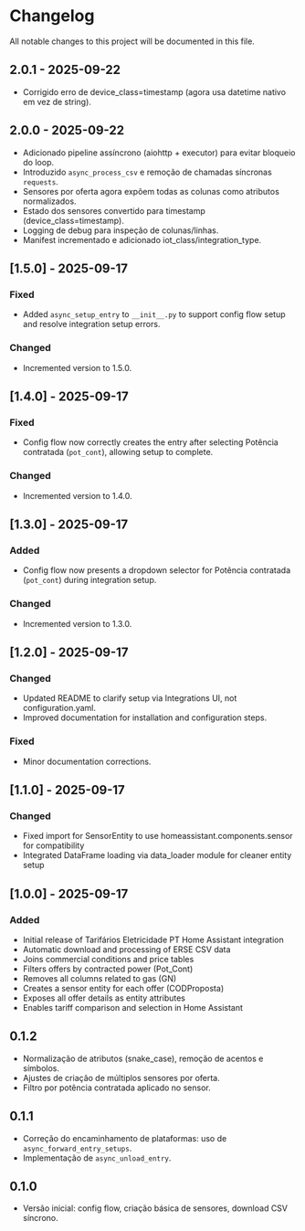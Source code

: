 # Changelog

All notable changes to this project will be documented in this file.


## 2.0.1 - 2025-09-22
- Corrigido erro de device_class=timestamp (agora usa datetime nativo em vez de string).

## 2.0.0 - 2025-09-22
- Adicionado pipeline assíncrono (aiohttp + executor) para evitar bloqueio do loop.
- Introduzido `async_process_csv` e remoção de chamadas síncronas `requests`.
- Sensores por oferta agora expõem todas as colunas como atributos normalizados.
- Estado dos sensores convertido para timestamp (device_class=timestamp).
- Logging de debug para inspeção de colunas/linhas.
- Manifest incrementado e adicionado iot_class/integration_type.

## [1.5.0] - 2025-09-17

### Fixed
- Added `async_setup_entry` to `__init__.py` to support config flow setup and resolve integration setup errors.

### Changed
- Incremented version to 1.5.0.

## [1.4.0] - 2025-09-17

### Fixed
- Config flow now correctly creates the entry after selecting Potência contratada (`pot_cont`), allowing setup to complete.

### Changed
- Incremented version to 1.4.0.

## [1.3.0] - 2025-09-17

### Added
- Config flow now presents a dropdown selector for Potência contratada (`pot_cont`) during integration setup.

### Changed
- Incremented version to 1.3.0.

## [1.2.0] - 2025-09-17

### Changed
- Updated README to clarify setup via Integrations UI, not configuration.yaml.
- Improved documentation for installation and configuration steps.

### Fixed
- Minor documentation corrections.

## [1.1.0] - 2025-09-17
### Changed
- Fixed import for SensorEntity to use homeassistant.components.sensor for compatibility
- Integrated DataFrame loading via data_loader module for cleaner entity setup

## [1.0.0] - 2025-09-17
### Added
- Initial release of Tarifários Eletricidade PT Home Assistant integration
- Automatic download and processing of ERSE CSV data
- Joins commercial conditions and price tables
- Filters offers by contracted power (Pot_Cont)
- Removes all columns related to gas (GN)
- Creates a sensor entity for each offer (CODProposta)
- Exposes all offer details as entity attributes
- Enables tariff comparison and selection in Home Assistant

## 0.1.2
- Normalização de atributos (snake_case), remoção de acentos e símbolos.
- Ajustes de criação de múltiplos sensores por oferta.
- Filtro por potência contratada aplicado no sensor.

## 0.1.1
- Correção do encaminhamento de plataformas: uso de `async_forward_entry_setups`.
- Implementação de `async_unload_entry`.

## 0.1.0
- Versão inicial: config flow, criação básica de sensores, download CSV síncrono.
